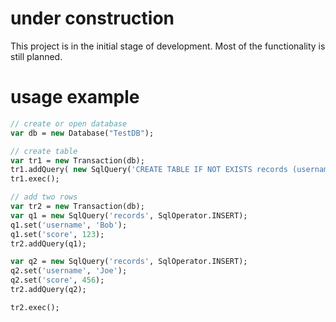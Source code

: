 # under construction
This project is in the initial stage of development. Most of the functionality is still planned.

# usage example
```haxe
// create or open database
var db = new Database("TestDB");

// create table
var tr1 = new Transaction(db);
tr1.addQuery( new SqlQuery('CREATE TABLE IF NOT EXISTS records (username, score)') );
tr1.exec();

// add two rows
var tr2 = new Transaction(db);
var q1 = new SqlQuery('records', SqlOperator.INSERT);
q1.set('username', 'Bob');
q1.set('score', 123);
tr2.addQuery(q1);

var q2 = new SqlQuery('records', SqlOperator.INSERT);
q2.set('username', 'Joe');
q2.set('score', 456);
tr2.addQuery(q2);

tr2.exec();
```

